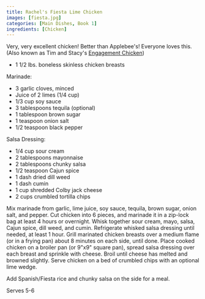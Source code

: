 ```yaml
---
title: Rachel's Fiesta Lime Chicken
images: [fiesta.jpg]
categories: [Main Dishes, Book 1]
ingredients: [Chicken]
---
```


 Very, very excellent chicken!
Better than Applebee's! Everyone loves this. (Also known as Tim and
Stacy's [Engagement
Chicken](http://cortesifood.com/wiki/Engagement_Chicken_Chicken_with_Soup_&_Rice))

-   1 1/2 lbs. boneless skinless chicken breasts

Marinade:

-   3 garlic cloves, minced
-   Juice of 2 limes (1/4 cup)
-   1/3 cup soy sauce
-   3 tablespoons tequila (optional)
-   1 tablespoon brown sugar
-   1 teaspoon onion salt
-   1/2 teaspoon black pepper

Salsa Dressing:

-   1/4 cup sour cream
-   2 tablespoons mayonnaise
-   2 tablespoons chunky salsa
-   1/2 teaspoon Cajun spice
-   1 dash dried dill weed
-   1 dash cumin
-   1 cup shredded Colby jack cheese
-   2 cups crumbled tortilla chips

Mix marinade from garlic, lime juice, soy sauce, tequila, brown sugar,
onion salt, and pepper. Cut chicken into 6 pieces, and marinade it in a
zip-lock bag at least 4 hours or overnight. Whisk together sour cream,
mayo, salsa, Cajun spice, dill weed, and cumin. Refrigerate whisked
salsa dressing until needed, at least 1 hour. Grill marinated chicken
breasts over a medium flame (or in a frying pan) about 8 minutes on each
side, until done. Place cooked chicken on a broiler pan (or 9"x9" square
pan), spread salsa dressing over each breast and sprinkle with cheese.
Broil until cheese has melted and browned slightly. Serve chicken on a
bed of crumbled chips with an optional lime wedge.

Add Spanish/Fiesta rice and chunky salsa on the side for a meal.

Serves 5-6

 
